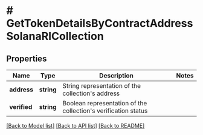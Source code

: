 # # GetTokenDetailsByContractAddressSolanaRICollection

## Properties

Name | Type | Description | Notes
------------ | ------------- | ------------- | -------------
**address** | **string** | String representation of the collection&#39;s address |
**verified** | **string** | Boolean representation of the collection&#39;s verification status |

[[Back to Model list]](../../README.md#models) [[Back to API list]](../../README.md#endpoints) [[Back to README]](../../README.md)
